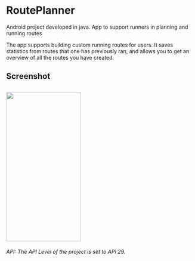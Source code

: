 # RoutePlanner
Android project developed in java. App to support runners in planning and running routes

The app supports building custom running routes for users. It saves statistics from routes that one has previously ran, and allows 
you to get an overview of all the routes you have created. 

<h2>Screenshot<h2> 
<img src="https://github.com/montymse/RoutePlanner/blob/master/MainMenu.png" width="200" height="400" />

<h6> API: The API Level of the project is set to API 29. <h6> 

